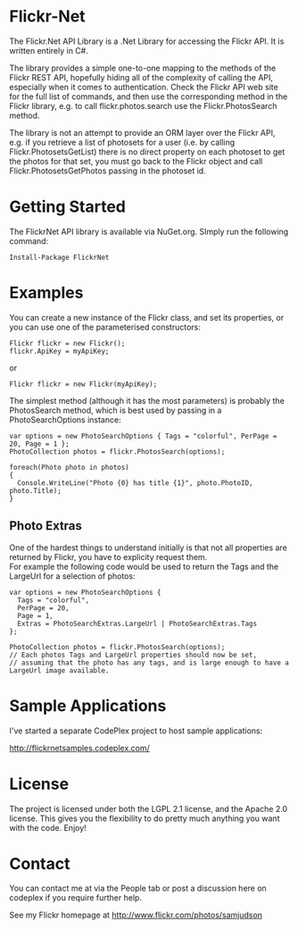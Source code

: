 # Flickr-Net

The Flickr.Net API Library is a .Net Library for accessing the Flickr API. 
It is written entirely in C#.

The library provides a simple one-to-one mapping to the methods of the Flickr REST API, 
hopefully hiding all of the complexity of calling the API, especially when it comes to authentication. 
Check the Flickr API web site for the full list of commands, and then use the corresponding method in the Flickr library, 
e.g. to call flickr.photos.search use the Flickr.PhotosSearch method.

The library is not an attempt to provide an ORM layer over the Flickr API, 
e.g. if you retrieve a list of photosets for a user (i.e. by calling Flickr.PhotosetsGetList) 
there is no direct property on each photoset to get the photos for that set, 
you must go back to the Flickr object and call Flickr.PhotosetsGetPhotos passing in the photoset id.

# Getting Started

The FlickrNet API library is available via NuGet.org. SImply run the following command:

~~~
Install-Package FlickrNet
~~~

# Examples

You can create a new instance of the Flickr class, and set its properties, or you can use one of the parameterised constructors:

~~~
Flickr flickr = new Flickr();
flickr.ApiKey = myApiKey;
~~~
or
~~~
Flickr flickr = new Flickr(myApiKey);
~~~

The simplest method (although it has the most parameters) is probably the PhotosSearch method, 
which is best used by passing in a PhotoSearchOptions instance:

~~~
var options = new PhotoSearchOptions { Tags = "colorful", PerPage = 20, Page = 1 };
PhotoCollection photos = flickr.PhotosSearch(options);

foreach(Photo photo in photos) 
{
  Console.WriteLine("Photo {0} has title {1}", photo.PhotoID, photo.Title);
}
~~~

## Photo Extras
One of the hardest things to understand initially is that not all properties are returned by Flickr, you have to explicity request them.  
For example the following code would be used to return the Tags and the LargeUrl for a selection of photos:
~~~
var options = new PhotoSearchOptions { 
  Tags = "colorful", 
  PerPage = 20, 
  Page = 1, 
  Extras = PhotoSearchExtras.LargeUrl | PhotoSearchExtras.Tags 
};

PhotoCollection photos = flickr.PhotosSearch(options);
// Each photos Tags and LargeUrl properties should now be set, 
// assuming that the photo has any tags, and is large enough to have a LargeUrl image available.
~~~


# Sample Applications

I've started a separate CodePlex project to host sample applications: 

http://flickrnetsamples.codeplex.com/

# License

The project is licensed under both the LGPL 2.1 license, and the Apache 2.0 license. 
This gives you the flexibility to do pretty much anything you want with the code. Enjoy!

# Contact

You can contact me at via the People tab or post a discussion here on codeplex if you require further help.

See my Flickr homepage at http://www.flickr.com/photos/samjudson

